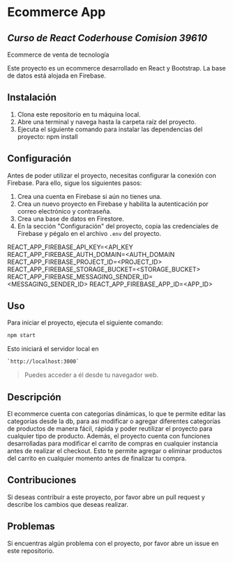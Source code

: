 # Ecommerce App

## _Curso de React Coderhouse Comision 39610_
 Ecommerce de venta de tecnología 
 
Este proyecto es un ecommerce desarrollado en React y Bootstrap. La base de datos está alojada en Firebase.
## Instalación 
1. Clona este repositorio en tu máquina local. 
2. Abre una terminal y navega hasta la carpeta raíz del proyecto.
3. Ejecuta el siguiente comando para instalar las dependencias del proyecto:  npm install 
## Configuración
Antes de poder utilizar el proyecto, necesitas configurar la conexión con Firebase. Para ello, sigue los siguientes pasos: 
1. Crea una cuenta en Firebase si aún no tienes una.
2. Crea un nuevo proyecto en Firebase y habilita la autenticación por correo electrónico y contraseña.
3. Crea una base de datos en Firestore. 
4. En la sección "Configuración" del proyecto, copia las credenciales de Firebase y pégalo en el archivo `.env` del proyecto. 
 

REACT_APP_FIREBASE_API_KEY=<API_KEY
REACT_APP_FIREBASE_AUTH_DOMAIN=<AUTH_DOMAIN REACT_APP_FIREBASE_PROJECT_ID=<PROJECT_ID> REACT_APP_FIREBASE_STORAGE_BUCKET=<STORAGE_BUCKET> REACT_APP_FIREBASE_MESSAGING_SENDER_ID=<MESSAGING_SENDER_ID> REACT_APP_FIREBASE_APP_ID=<APP_ID>  

## Uso 
Para iniciar el proyecto, ejecuta el siguiente comando: 

```sh
npm start
```  

Esto iniciará el servidor local en 
```sh
`http://localhost:3000`
```

>Puedes acceder a él desde tu navegador web. 

## Descripción
El ecommerce cuenta con categorías dinámicas, lo que te permite editar las categorias
desde la db, para asi modificar o agregar diferentes categorías de productos de manera fácil, rápida y poder reutilizar el proyecto para cualquier tipo de producto. Además, el proyecto cuenta con funciones desarrolladas para modificar el carrito de compras en cualquier instancia antes de realizar el checkout. Esto te permite agregar o eliminar productos del carrito en cualquier momento antes de finalizar tu compra. 

## Contribuciones 
Si deseas contribuir a este proyecto, por favor abre un pull request y describe los cambios que deseas realizar.

## Problemas
Si encuentras algún problema con el proyecto, por favor abre un issue en este repositorio.